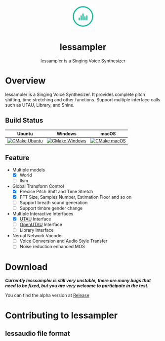 <div align="center"><img width="80" src="assets/icon_128.gif" alt="lessampler logo"></div>
<h1 align="center">lessampler</h1>
<p align="center">lessampler is a Singing Voice Synthesizer</p>

# Overview

lessampler is a Singing Voice Synthesizer. It provides complete pitch shifting, time stretching and other functions. Support multiple interface calls such as UTAU, Library, and Shine.

## Build Status

| Ubuntu                                                       | Windows                                                      | macOS                                                        |
| ------------------------------------------------------------ | ------------------------------------------------------------ | ------------------------------------------------------------ |
| [![CMake Ubuntu](https://github.com/YuzukiTsuru/lessampler/actions/workflows/cmake-ubuntu.yml/badge.svg)](https://github.com/YuzukiTsuru/lessampler/actions/workflows/cmake-ubuntu.yml) | [![CMake Windows](https://github.com/YuzukiTsuru/lessampler/actions/workflows/cmake-windows.yml/badge.svg)](https://github.com/YuzukiTsuru/lessampler/actions/workflows/cmake-windows.yml) | [![CMake macOS](https://github.com/YuzukiTsuru/lessampler/actions/workflows/cmake-macos.yml/badge.svg)](https://github.com/YuzukiTsuru/lessampler/actions/workflows/cmake-macos.yml) |

## Feature
- Multiple models
  - [x] World
  - [ ] llsm
- Global Transform Control
  - [x] Precise Pitch Shift and Time Stretch
  - [x] FFT Size, Samples Number, Estimation Floor and so on
  - [ ] Support breath sound generation
  - [ ] Support timbre gender change
- Multiple Interactive Interfaces
  - [x] [UTAU](http://utau2008.xrea.jp/) Interface
  - [ ] [OpenUTAU](https://github.com/stakira/OpenUtau) Interface
  - [ ] Library Interface
- Nerual Network Vocoder
  - [ ] Voice Conversion and Audio Style Transfer
  - [ ] Noise reduction enhanced MOS

# Download

***Currently lesssampler is still very unstable, there are many bugs that need to be fixed, but you are very welcome to participate in the test.***

You can find the alpha version at [Release](https://github.com/YuzukiTsuru/lessampler/releases)

# Contributing to lessampler

## lessaudio file format
